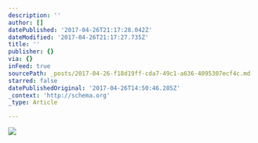 ```yaml
---
description: ''
author: []
datePublished: '2017-04-26T21:17:28.042Z'
dateModified: '2017-04-26T21:17:27.735Z'
title: ''
publisher: {}
via: {}
inFeed: true
sourcePath: _posts/2017-04-26-f18d19ff-cda7-49c1-a636-4095307ecf4c.md
starred: false
datePublishedOriginal: '2017-04-26T14:50:46.285Z'
_context: 'http://schema.org'
_type: Article

---
```

![](https://the-grid-user-content.s3-us-west-2.amazonaws.com/2544f841-8bcf-4795-ba69-b351dd00932e.jpg)